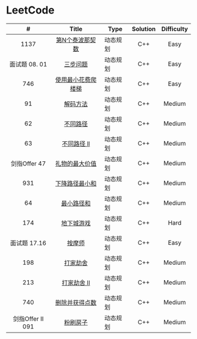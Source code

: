 # LeetCode

|        #         |                            Title                             | Type     | Solution | Difficulty |
| :--------------: | :----------------------------------------------------------: | -------- | :------: | :--------: |
|       1137       | [第N个泰波那契数](https://leetcode.cn/problems/n-th-tribonacci-number/) | 动态规划 |   C++    |    Easy    |
|  面试题 08. 01   | [三步问题](https://leetcode.cn/problems/three-steps-problem-lcci/) | 动态规划 |   C++    |    Easy    |
|       746        | [使用最小花费爬楼梯](https://leetcode.cn/problems/min-cost-climbing-stairs/) | 动态规划 |   C++    |    Easy    |
|        91        |    [解码方法](https://leetcode.cn/problems/decode-ways/)     | 动态规划 |   C++    |   Medium   |
|        62        |    [不同路径](https://leetcode.cn/problems/unique-paths/)    | 动态规划 |   C++    |   Medium   |
|        63        | [不同路径 ll](https://leetcode.cn/problems/unique-paths-ii/) | 动态规划 |   C++    |   Medium   |
|   剑指Offer 47   | [礼物的最大价值](https://leetcode.cn/problems/li-wu-de-zui-da-jie-zhi-lcof/) | 动态规划 |   C++    |   Medium   |
|       931        |                      [下降路径最小和]()                      | 动态规划 |   C++    |   Medium   |
|        64        | [最小路径和](https://leetcode.cn/problems/minimum-path-sum/) | 动态规划 |   C++    |   Medium   |
|       174        |   [地下城游戏](https://leetcode.cn/problems/dungeon-game/)   | 动态规划 |   C++    |    Hard    |
|   面试题 17.16   |  [按摩师](https://leetcode.cn/problems/the-masseuse-lcci/)   | 动态规划 |   C++    |    Easy    |
|       198        |    [打家劫舍](https://leetcode.cn/problems/house-robber/)    | 动态规划 |   C++    |   Medium   |
|       213        | [打家劫舍 II](https://leetcode.cn/problems/house-robber-ii/) | 动态规划 |   C++    |   Medium   |
|       740        | [删除并获得点数](https://leetcode.cn/problems/delete-and-earn/) | 动态规划 |   C++    |   Medium   |
| 剑指Offer II 091 |       [粉刷房子](https://leetcode.cn/problems/JEj789/)       | 动态规划 |   C++    |   Medium   |

